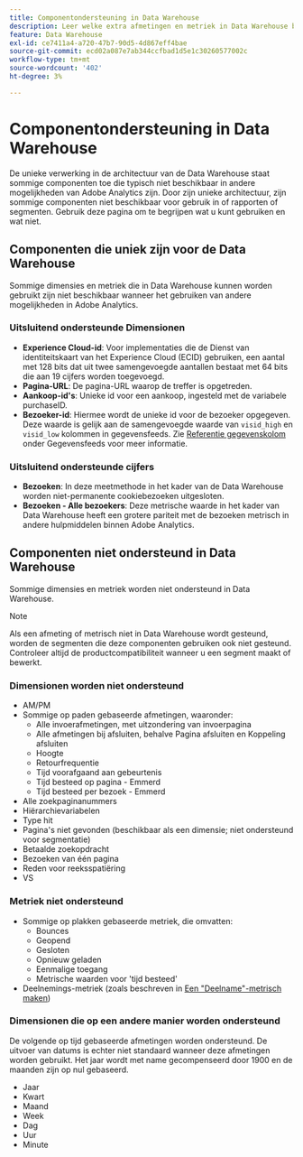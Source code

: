 ```yaml
---
title: Componentondersteuning in Data Warehouse
description: Leer welke extra afmetingen en metriek in Data Warehouse beschikbaar zijn en wat niet wordt gesteund.
feature: Data Warehouse
exl-id: ce7411a4-a720-47b7-90d5-4d867eff4bae
source-git-commit: ecd02a087e7ab344ccfbad1d5e1c30260577002c
workflow-type: tm+mt
source-wordcount: '402'
ht-degree: 3%

---
```


# Componentondersteuning in Data Warehouse

De unieke verwerking in de architectuur van de Data Warehouse staat sommige componenten toe die typisch niet beschikbaar in andere mogelijkheden van Adobe Analytics zijn. Door zijn unieke architectuur, zijn sommige componenten niet beschikbaar voor gebruik in of rapporten of segmenten. Gebruik deze pagina om te begrijpen wat u kunt gebruiken en wat niet.

## Componenten die uniek zijn voor de Data Warehouse

Sommige dimensies en metriek die in Data Warehouse kunnen worden gebruikt zijn niet beschikbaar wanneer het gebruiken van andere mogelijkheden in Adobe Analytics.

### Uitsluitend ondersteunde Dimensionen

* **Experience Cloud-id**: Voor implementaties die de Dienst van identiteitskaart van het Experience Cloud (ECID) gebruiken, een aantal met 128 bits dat uit twee samengevoegde aantallen bestaat met 64 bits die aan 19 cijfers worden toegevoegd.
* **Pagina-URL**: De pagina-URL waarop de treffer is opgetreden.
* **Aankoop-id&#39;s**: Unieke id voor een aankoop, ingesteld met de variabele purchaseID.
* **Bezoeker-id**: Hiermee wordt de unieke id voor de bezoeker opgegeven. Deze waarde is gelijk aan de samengevoegde waarde van `visid_high` en `visid_low` kolommen in gegevensfeeds. Zie [Referentie gegevenskolom](../analytics-data-feed/c-df-contents/datafeeds-reference.md) onder Gegevensfeeds voor meer informatie.

### Uitsluitend ondersteunde cijfers

* **Bezoeken**: In deze meetmethode in het kader van de Data Warehouse worden niet-permanente cookiebezoeken uitgesloten.
* **Bezoeken - Alle bezoekers**: Deze metrische waarde in het kader van Data Warehouse heeft een grotere pariteit met de bezoeken metrisch in andere hulpmiddelen binnen Adobe Analytics.

## Componenten niet ondersteund in Data Warehouse

Sommige dimensies en metriek worden niet ondersteund in Data Warehouse.

>[!NOTE]
>
>Als een afmeting of metrisch niet in Data Warehouse wordt gesteund, worden de segmenten die deze componenten gebruiken ook niet gesteund. Controleer altijd de productcompatibiliteit wanneer u een segment maakt of bewerkt.

### Dimensionen worden niet ondersteund

* AM/PM
* Sommige op paden gebaseerde afmetingen, waaronder:
   * Alle invoerafmetingen, met uitzondering van invoerpagina
   * Alle afmetingen bij afsluiten, behalve Pagina afsluiten en Koppeling afsluiten
   * Hoogte
   * Retourfrequentie
   * Tijd voorafgaand aan gebeurtenis
   * Tijd besteed op pagina - Emmerd
   * Tijd besteed per bezoek - Emmerd
* Alle zoekpaginanummers
* Hiërarchievariabelen
* Type hit
* Pagina&#39;s niet gevonden (beschikbaar als een dimensie; niet ondersteund voor segmentatie)
* Betaalde zoekopdracht
* Bezoeken van één pagina
* Reden voor reeksspatiëring
* VS

### Metriek niet ondersteund

* Sommige op plakken gebaseerde metriek, die omvatten:
   * Bounces
   * Geopend
   * Gesloten
   * Opnieuw geladen
   * Eenmalige toegang
   * Metrische waarden voor &#39;tijd besteed&#39;
* Deelnemings-metriek (zoals beschreven in [Een &quot;Deelname&quot;-metrisch maken](/help/components/c-calcmetrics/c-workflow/cm-workflow/c-build-metrics/participation-metric.md))

### Dimensionen die op een andere manier worden ondersteund

De volgende op tijd gebaseerde afmetingen worden ondersteund. De uitvoer van datums is echter niet standaard wanneer deze afmetingen worden gebruikt. Het jaar wordt met name gecompenseerd door 1900 en de maanden zijn op nul gebaseerd.

* Jaar
* Kwart
* Maand
* Week
* Dag
* Uur
* Minute
